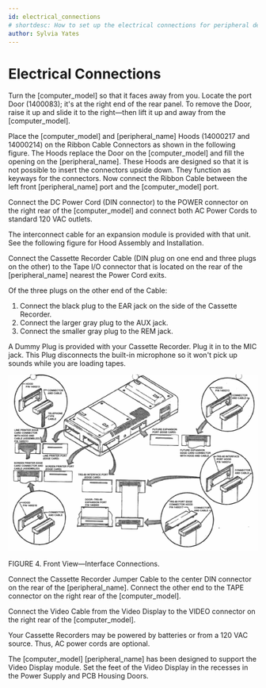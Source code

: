 ```yaml
---
id: electrical_connections
# shortdesc: How to set up the electrical connections for peripheral devices attaching to the [computer_model] computer.
author: Sylvia Yates
---
```


# Electrical Connections

Turn the [computer_model] so that it faces away from you. Locate the port Door (1400083); it's at the right end of the rear panel. To remove the Door, raise it up and slide it to the right—then lift it up and away from the [computer_model].

Place the [computer_model] and [peripheral_name] Hoods (14000217 and 14000214) on the Ribbon Cable Connectors as shown in the following figure. The Hoods replace the Door on the [computer_model] and fill the opening on the [peripheral_name]. These Hoods are designed so that it is not possible to insert the connectors upside down. They function as keyways for the connectors. Now connect the Ribbon Cable between the left front [peripheral_name] port and the [computer_model] port.

Connect the DC Power Cord (DIN connector) to the POWER connector on the right rear of the [computer_model] and connect both AC Power Cords to standard 120 VAC outlets.

The interconnect cable for an expansion module is provided with that unit. See the following figure for Hood Assembly and Installation.

Connect the Cassette Recorder Cable (DIN plug on one end and three plugs on the other) to the Tape I/O connector that is located on the rear of the [peripheral_name] nearest the Power Cord exits.

Of the three plugs on the other end of the Cable:

1. Connect the black plug to the EAR jack on the side of the Cassette Recorder.
2. Connect the larger gray plug to the AUX jack.
3. Connect the smaller gray plug to the REM jack.

<div data-class="note"><p>A Dummy Plug is provided with your Cassette Recorder. Plug it in to the MIC jack. This Plug disconnects the built-in microphone so it won't pick up sounds while you are loading tapes.</p></div>

![Image](images/interface_connections.png)

FIGURE 4. Front View—Interface Connections.

Connect the Cassette Recorder Jumper Cable to the center DIN connector on the rear of the [peripheral_name]. Connect the other end to the TAPE connector on the right rear of the [computer_model].

Connect the Video Cable from the Video Display to the VIDEO connector on the right rear of the [computer_model].

<div data-class="note"><p>Your Cassette Recorders may be powered by batteries or from a 120 VAC source. Thus, AC power cords are optional.</p></div>

The [computer_model] [peripheral_name] has been designed to support the Video Display module. Set the feet of the Video Display in the recesses in the Power Supply and PCB Housing Doors.
